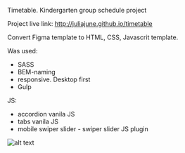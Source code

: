 Timetable.
Kindergarten group schedule project

Project live link: http://juliajune.github.io/timetable

Convert Figma template to HTML, CSS, Javascrit template.

Was used:
 - SASS
 - BEM-naming
 - responsive. Desktop first
 - Gulp

JS:
- accordion vanila JS
- tabs vanila JS
- mobile swiper slider - swiper slider JS plugin


![alt text](http://juliajune.github.io/timetable/app/demo.jpg)
